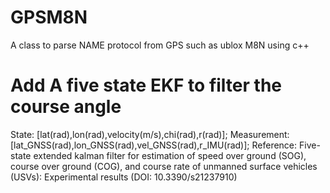 # GPSM8N
A class to parse NAME protocol  from GPS such as ublox M8N using c++

# Add A five state EKF to filter the course angle
State: [lat(rad),lon(rad),velocity(m/s),chi(rad),r(rad)];
Measurement: [lat_GNSS(rad),lon_GNSS(rad),vel_GNSS(rad),r_IMU(rad)];
Reference: Five-state extended kalman filter for estimation of speed over ground (SOG), course over ground (COG), and course rate of unmanned surface vehicles (USVs): Experimental results
			(DOI: 10.3390/s21237910)
